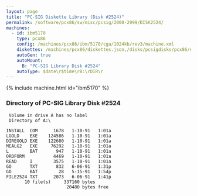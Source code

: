 ```yaml
---
layout: page
title: "PC-SIG Diskette Library (Disk #2524)"
permalink: /software/pcx86/sw/misc/pcsig/2000-2999/DISK2524/
machines:
  - id: ibm5170
    type: pcx86
    config: /machines/pcx86/ibm/5170/cga/1024kb/rev3/machine.xml
    diskettes: /machines/pcx86/diskettes.json,/disks/pcsigdisks/pcx86/diskettes.json
    autoGen: true
    autoMount:
      B: "PC-SIG Library Disk #2524"
    autoType: $date\r$time\rB:\rDIR\r
---
```


{% include machine.html id="ibm5170" %}

### Directory of PC-SIG Library Disk #2524

     Volume in drive A has no label
     Directory of A:\

    INSTALL  COM      1678   1-10-91   1:01a
    LGOLD    EXE    124586   1-10-91   1:01a
    DIREGOLD EXE    122680   1-10-91   1:01a
    MEALG2   EXE     76292   1-10-91   1:01a
    L        BAT       947   1-10-91   1:01a
    ORDFORM           4469   1-10-91   1:01a
    READ     I        3575   1-10-91   1:01a
    GO       TXT       832   6-06-91   1:31p
    GO       BAT        28   5-15-91   1:54p
    FILE2524 TXT      2073   6-06-91   1:41p
           10 file(s)     337160 bytes
                           20480 bytes free
